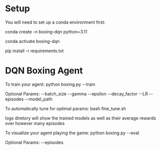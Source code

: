 # Setup
You will need to set up a conda environment first:

conda create -n boxing-dqn python=3.11

conda activate boxing-dqn

pip install -r requirements.txt

# DQN Boxing Agent
To train your agent:
python boxing.py --train

Optional Params:
              --batch_size
              --gamma
              --epsilon
              --decay_factor
              --LR
              --episodes
              --model_path

To automatically tune for optimal params:
bash fine_tune.sh

logs diretory will show the trained models as well as their average rewards over however many episodes

To visualize your agent playing the game:
python boxing.py --eval

Optional Params:
              --episodes
